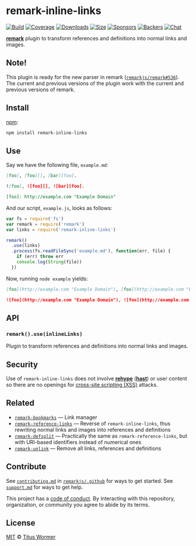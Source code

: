 # remark-inline-links

[![Build][build-badge]][build]
[![Coverage][coverage-badge]][coverage]
[![Downloads][downloads-badge]][downloads]
[![Size][size-badge]][size]
[![Sponsors][sponsors-badge]][collective]
[![Backers][backers-badge]][collective]
[![Chat][chat-badge]][chat]

[**remark**][remark] plugin to transform references and definitions into normal
links and images.

## Note!

This plugin is ready for the new parser in remark
([`remarkjs/remark#536`](https://github.com/remarkjs/remark/pull/536)).
The current and previous versions of the plugin work with the current and
previous versions of remark.

## Install

[npm][]:

```sh
npm install remark-inline-links
```

## Use

Say we have the following file, `example.md`:

```markdown
[foo], [foo][], [bar][foo].

![foo], ![foo][], ![bar][foo].

[foo]: http://example.com "Example Domain"
```

And our script, `example.js`, looks as follows:

```js
var fs = require('fs')
var remark = require('remark')
var links = require('remark-inline-links')

remark()
  .use(links)
  .process(fs.readFileSync('example.md'), function(err, file) {
    if (err) throw err
    console.log(String(file))
  })
```

Now, running `node example` yields:

```markdown
[foo](http://example.com "Example Domain"), [foo](http://example.com "Example Domain"), [bar](http://example.com "Example Domain").

![foo](http://example.com "Example Domain"), ![foo](http://example.com "Example Domain"), ![bar](http://example.com "Example Domain").
```

## API

### `remark().use(inlineLinks)`

Plugin to transform references and definitions into normal links and images.

## Security

Use of `remark-inline-links` does not involve [**rehype**][rehype]
([**hast**][hast]) or user content so there are no openings for
[cross-site scripting (XSS)][xss] attacks.

## Related

*   [`remark-bookmarks`](https://github.com/ben-eb/remark-bookmarks)
    — Link manager
*   [`remark-reference-links`](https://github.com/remarkjs/remark-reference-links)
    — Reverse of `remark-inline-links`, thus rewriting normal links and images
    into references and definitions
*   [`remark-defsplit`](https://github.com/eush77/remark-defsplit)
    — Practically the same as `remark-reference-links`, but with
    URI-based identifiers instead of numerical ones
*   [`remark-unlink`](https://github.com/eush77/remark-unlink)
    — Remove all links, references and definitions

## Contribute

See [`contributing.md`][contributing] in [`remarkjs/.github`][health] for ways
to get started.
See [`support.md`][support] for ways to get help.

This project has a [code of conduct][coc].
By interacting with this repository, organization, or community you agree to
abide by its terms.

## License

[MIT][license] © [Titus Wormer][author]

<!-- Definitions -->

[build-badge]: https://img.shields.io/travis/remarkjs/remark-inline-links/main.svg

[build]: https://travis-ci.org/remarkjs/remark-inline-links

[coverage-badge]: https://img.shields.io/codecov/c/github/remarkjs/remark-inline-links.svg

[coverage]: https://codecov.io/github/remarkjs/remark-inline-links

[downloads-badge]: https://img.shields.io/npm/dm/remark-inline-links.svg

[downloads]: https://www.npmjs.com/package/remark-inline-links

[size-badge]: https://img.shields.io/bundlephobia/minzip/remark-inline-links.svg

[size]: https://bundlephobia.com/result?p=remark-inline-links

[sponsors-badge]: https://opencollective.com/unified/sponsors/badge.svg

[backers-badge]: https://opencollective.com/unified/backers/badge.svg

[collective]: https://opencollective.com/unified

[chat-badge]: https://img.shields.io/badge/chat-discussions-success.svg

[chat]: https://github.com/remarkjs/remark/discussions

[npm]: https://docs.npmjs.com/cli/install

[health]: https://github.com/remarkjs/.github

[contributing]: https://github.com/remarkjs/.github/blob/HEAD/contributing.md

[support]: https://github.com/remarkjs/.github/blob/HEAD/support.md

[coc]: https://github.com/remarkjs/.github/blob/HEAD/code-of-conduct.md

[license]: license

[author]: https://wooorm.com

[remark]: https://github.com/remarkjs/remark

[xss]: https://en.wikipedia.org/wiki/Cross-site_scripting

[rehype]: https://github.com/rehypejs/rehype

[hast]: https://github.com/syntax-tree/hast
